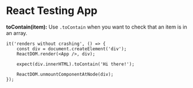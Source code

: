 # React Testing App

**toContain(item):** Use `.toContain` when you want to check that an item is in an array.

```
it('renders without crashing', () => {
    const div = document.createElement('div');
    ReactDOM.render(<App />, div);

    expect(div.innerHTML).toContain('Hi there!');

    ReactDOM.unmountComponentAtNode(div);
});
```
